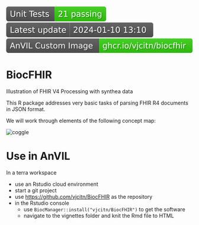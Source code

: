[![unit-pass.svg](https://raw.githubusercontent.com/vjcitn/BiocFHIR/main/.github/badges/unit-pass.svg)](https://raw.githubusercontent.com/vjcitn/BiocFHIR/main/.github/logs/unit-tests.txt)
![date.svg](https://raw.githubusercontent.com/vjcitn/BiocFHIR/main/.github/badges/date.svg)
[![anvil-container.svg](https://raw.githubusercontent.com/vjcitn/BiocFHIR/main/.github/badges/anvil-container.svg)](https://github.com/vjcitn/BiocFHIR/pkgs/container/BiocFHIR)
# BiocFHIR

Illustration of FHIR V4 Processing with synthea data


This R package addresses very basic tasks of parsing FHIR R4 documents in JSON format.

We will work through elements of the following concept map:

![coggle](https://github.com/vjcitn/BiocFHIR/raw/main/conceptmap.jpg)

# Use in AnVIL

In a terra workspace 

- use an Rstudio cloud environment
- start a git project
- use https://github.com/vjcitn/BiocFHIR as the repository
- in the Rstudio console 
    - use `BiocManager::install("vjcitn/BiocFHIR")` to get the software
    - navigate to the vignettes folder and knit the Rmd file to HTML
